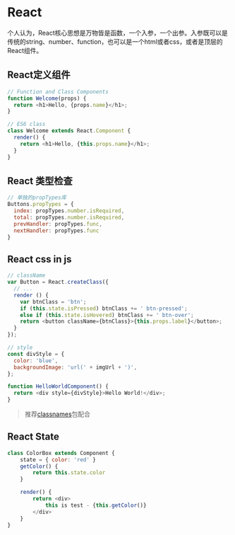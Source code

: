 
# React
个人认为，React核心思想是万物皆是函数，一个入参，一个出参。入参既可以是传统的string、number、function，也可以是一个html或者css，或者是顶层的React组件。

## React定义组件

``` js
// Function and Class Components
function Welcome(props) {
  return <h1>Hello, {props.name}</h1>;
}

// ES6 class
class Welcome extends React.Component {
  render() {
    return <h1>Hello, {this.props.name}</h1>;
  }
}
```

## React 类型检查

``` js
// 单独的propTypes库
Buttons.propTypes = {
  index: propTypes.number.isRequired,
  total: propTypes.number.isRequired,
  prevHandler: propTypes.func,
  nextHandler: propTypes.func
}
```

## React css in js

``` js
// className
var Button = React.createClass({
  // ...
  render () {
    var btnClass = 'btn';
    if (this.state.isPressed) btnClass += ' btn-pressed';
    else if (this.state.isHovered) btnClass += ' btn-over';
    return <button className={btnClass}>{this.props.label}</button>;
  }
});

// style
const divStyle = {
  color: 'blue',
  backgroundImage: 'url(' + imgUrl + ')',
};

function HelloWorldComponent() {
  return <div style={divStyle}>Hello World!</div>;
}
```
> 推荐[classnames](https://github.com/JedWatson/classnames)包配合

## React State
``` js
class ColorBox extends Component {
    state = { color: 'red' }
    getColor() {
        return this.state.color
    }

    render() {
        return <div>
            this is test - {this.getColor()}
        </div>
    }
}
```